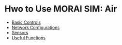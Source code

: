 # Hwo to Use MORAI SIM: Air

- [Basic Controls](basic-controls.md)
- [Network Configurations](network.md)
- [Sensors](sensors.md)
- [Useful Functions](useful.md)
